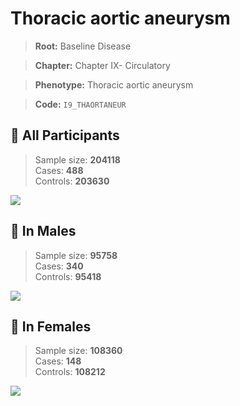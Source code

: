 # Thoracic aortic aneurysm

> **Root:** Baseline Disease  

> **Chapter:** Chapter IX- Circulatory  

> **Phenotype:** Thoracic aortic aneurysm  

> **Code:** `I9_THAORTANEUR`

## 🧪 All Participants  
> Sample size: **204118**  
> Cases: **488**  
> Controls: **203630**
<img src="/Disease/Figures/ALL/Incidence/I9_THAORTANEUR.png"/>
<CsvTable src="/public/Disease/Data/ALL/Incidence/COX_I9_THAORTANEUR.csv" label="🔍 View full results" />

## 👨 In Males  
> Sample size: **95758**  
> Cases: **340**  
> Controls: **95418**
<img src="/Disease/Figures/Male/Incidence/I9_THAORTANEUR.png"/>
<CsvTable src="/public/Disease/Data/Male/Incidence/COX_I9_THAORTANEUR.csv" label="🔍 View full results" />

## 👩 In Females  
> Sample size: **108360**  
> Cases: **148**  
> Controls: **108212**
<img src="/Disease/Figures/Female/Incidence/I9_THAORTANEUR.png"/>
<CsvTable src="/public/Disease/Data/Female/Incidence/COX_I9_THAORTANEUR.csv" label="🔍 View full results" />
